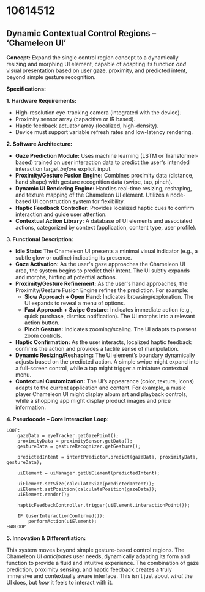 # 10614512

## Dynamic Contextual Control Regions – ‘Chameleon UI’

**Concept:** Expand the single control region concept to a dynamically resizing and morphing UI element, capable of adapting its function *and* visual presentation based on user gaze, proximity, and predicted intent, beyond simple gesture recognition.

**Specifications:**

**1. Hardware Requirements:**

*   High-resolution eye-tracking camera (integrated with the device).
*   Proximity sensor array (capacitive or IR based).
*   Haptic feedback actuator array (localized, high-density).
*   Device must support variable refresh rates and low-latency rendering.

**2. Software Architecture:**

*   **Gaze Prediction Module:** Uses machine learning (LSTM or Transformer-based) trained on user interaction data to predict the user's intended interaction target *before* explicit input.
*   **Proximity/Gesture Fusion Engine:** Combines proximity data (distance, hand shape) with gesture recognition data (swipe, tap, pinch).
*   **Dynamic UI Rendering Engine:**  Handles real-time resizing, reshaping, and texture mapping of the Chameleon UI element.  Utilizes a node-based UI construction system for flexibility.
*   **Haptic Feedback Controller:**  Provides localized haptic cues to confirm interaction and guide user attention.
*   **Contextual Action Library:**  A database of UI elements and associated actions, categorized by context (application, content type, user profile).

**3. Functional Description:**

*   **Idle State:** The Chameleon UI presents a minimal visual indicator (e.g., a subtle glow or outline) indicating its presence.
*   **Gaze Activation:** As the user's gaze approaches the Chameleon UI area, the system begins to predict their intent. The UI subtly expands and morphs, hinting at potential actions.
*   **Proximity/Gesture Refinement:** As the user's hand approaches, the Proximity/Gesture Fusion Engine refines the prediction. For example:
    *   **Slow Approach + Open Hand:**  Indicates browsing/exploration. The UI expands to reveal a menu of options.
    *   **Fast Approach + Swipe Gesture:** Indicates immediate action (e.g., quick purchase, dismiss notification).  The UI morphs into a relevant action button.
    *   **Pinch Gesture:** Indicates zooming/scaling. The UI adapts to present zoom controls.
*   **Haptic Confirmation:**  As the user interacts, localized haptic feedback confirms the action and provides a tactile sense of manipulation.
*   **Dynamic Resizing/Reshaping:** The UI element’s boundary dynamically adjusts based on the predicted action. A simple swipe might expand into a full-screen control, while a tap might trigger a miniature contextual menu.
*   **Contextual Customization:** The UI’s appearance (color, texture, icons) adapts to the current application and content. For example, a music player Chameleon UI might display album art and playback controls, while a shopping app might display product images and price information.

**4. Pseudocode – Core Interaction Loop:**

```
LOOP:
    gazeData = eyeTracker.getGazePoint();
    proximityData = proximitySensor.getData();
    gestureData = gestureRecognizer.getGesture();

    predictedIntent = intentPredictor.predict(gazeData, proximityData, gestureData);

    uiElement = uiManager.getUiElement(predictedIntent);

    uiElement.setSize(calculateSize(predictedIntent));
    uiElement.setPosition(calculatePosition(gazeData));
    uiElement.render();

    hapticFeedbackController.trigger(uiElement.interactionPoint());

    IF (userInteractionConfirmed()):
        performAction(uiElement);
ENDLOOP
```

**5. Innovation & Differentiation:**

This system moves beyond simple gesture-based control regions. The Chameleon UI *anticipates* user needs, dynamically adapting its form and function to provide a fluid and intuitive experience. The combination of gaze prediction, proximity sensing, and haptic feedback creates a truly immersive and contextually aware interface. This isn't just about *what* the UI does, but *how* it feels to interact with it.